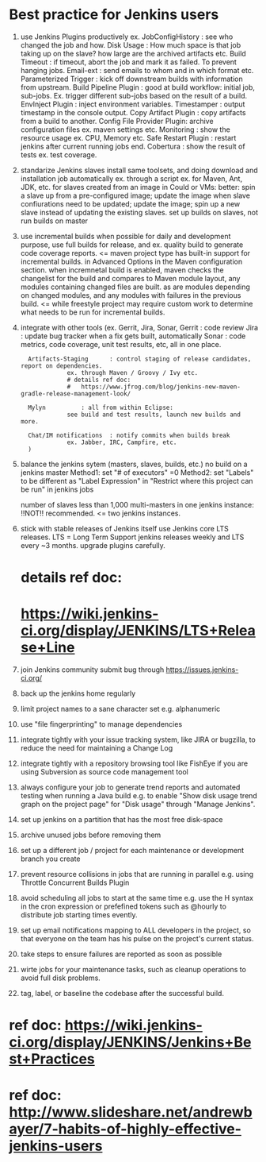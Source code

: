 
# Best practice for Jenkins users
1. use Jenkins Plugins productively
 ex.
 JobConfigHistory	:	see who changed the job and how.
 Disk Usage		:	How much space is that job taking up on the slave? how large are the archived artifacts etc.
 Build Timeout		:	if timeout, abort the job and mark it as failed. To prevent hanging jobs.
 Email-ext		:	send emails to whom and in which format etc.
 Parameterized Trigger	:	kick off downstream builds with information from upstream.
 Build Pipeline Plugin	:	good at build workflow: initial job, sub-jobs.
 				Ex. trigger different sub-jobs based on the result of a build.
 EnvInject Plugin	:	inject environment variables.
 Timestamper		:	output timestamp in the console output.
 Copy Artifact Plugin	:	copy artifacts from a build to another.
 Config File Provider Plugin:	archive configuration files ex. maven settings etc.
 Monitoring		:	show the resource usage ex. CPU, Memory etc.
 Safe Restart Plugin	:	restart jenkins after current running jobs end.
 Cobertura		:	show the result of tests ex. test coverage.

2. standarize Jenkins slaves
	install same toolsets, and doing download and installation job automatically
	ex. through a script
	ex. for Maven, Ant, JDK, etc.
	for slaves created from an image in Could or VMs:
		better: spin a slave up from a pre-configured image;
				update the image when slave confiurations need to be updated;
				update the image;
				spin up a new slave instead of updating the existing slaves.
	set up builds on slaves, not run builds on master

3. 	use incremental builds when possible for daily and development purpose,
	use full builds for release, and ex. quality build to generate code coverage reports.
	<= maven project type has built-in support for incremental builds.
		in Advanced Options in the Maven configuration section.
		when incremnetal build is enabled, maven checks the changelist for the build
		and compares to Maven module layout,
		any modules containing changed files are built.
		as are modules depending on changed modules,
		and any modules with failures in the previous build.
	<= while freestyle project may require custom work to determine what needs to be run
		for incremental builds.

4. integrate with other tools
	(ex. Gerrit, Jira, Sonar,
			Gerrit		: code review
			Jira		: update bug tracker when a fix gets built, automatically
			Sonar		: code metrics, code coverage, unit test results, etc, all in one place.

		 Artifacts-Staging     	: control staging of release candidates, report on dependencies.
		 			ex. through Maven / Groovy / Ivy etc.
		 			# details ref doc:
		 			#   https://www.jfrog.com/blog/jenkins-new-maven-gradle-release-management-look/

		 Mylyn			: all from within Eclipse:
		 			see build and test results, launch new builds and more.

		 Chat/IM notifications 	: notify commits when builds break
		 			ex. Jabber, IRC, Campfire, etc.
		 )

5. balance the jenkins sytem (masters, slaves, builds, etc.)
	no build on a jenkins master
		Method1: set "# of executors" =0
		Method2: set "Labels" to be different as "Label Expression" in "Restrict where this project can be run" in jenkins jobs

	number of slaves less than 1,000
	multi-masters in one jenkins instance: !!NOT!! recommended. <= two jenkins instances.


6. stick with stable releases of Jenkins itself
	use Jenkins core LTS releases. LTS = Long Term Support
		jenkins releases weekly and LTS every ~3 months.
	upgrade plugins carefully.

	# details ref doc:
	#   https://wiki.jenkins-ci.org/display/JENKINS/LTS+Release+Line

7. join Jenkins community
	submit bug through https://issues.jenkins-ci.org/

8. back up the jenkins home regularly

9. limit project names to a sane character set e.g. alphanumeric

10. use "file fingerprinting" to manage dependencies

11. integrate tightly with your issue tracking system, like JIRA or bugzilla, to reduce the need for maintaining a Change Log

12. integrate tightly with a repository browsing tool like FishEye if you are using Subversion as source code management tool

13. always configure your job to generate trend reports and automated testing when running a Java build
	e.g. to enable "Show disk usage trend graph on the project page" for "Disk usage" through "Manage Jenkins".

14. set up jenkins on a partition that has the most free disk-space

15. archive unused jobs before removing them

16. set up a different job / project for each maintenance or development branch you create

17. prevent resource collisions in jobs that are running in parallel
	e.g. using Throttle Concurrent Builds Plugin

18. avoid scheduling all jobs to start at the same time
	e.g. use the H syntax in the cron expression or prefefined tokens such as @hourly to distribute job starting times evently.

19. set up email notifications mapping to ALL developers in the project,
	so that everyone on the team has his pulse on the project's current status.

20. take steps to ensure failures are reported as soon as possible

21. wirte jobs for your maintenance tasks,
	such as cleanup operations to avoid full disk problems.

22. tag, label, or baseline the codebase after the successful build.

# ref doc: https://wiki.jenkins-ci.org/display/JENKINS/Jenkins+Best+Practices
# ref doc: http://www.slideshare.net/andrewbayer/7-habits-of-highly-effective-jenkins-users
